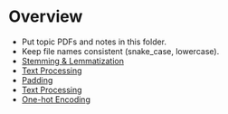 # Overview

- Put topic PDFs and notes in this folder.
- Keep file names consistent (snake_case, lowercase).
- [Stemming & Lemmatization](stemming_lemmatization.pdf)
- [Text Processing](text_processing.pdf)
- [Padding](padding.pdf)
- [Text Processing](text_processing.pdf)
- [One-hot Encoding](one_hot_encoding.pdf)

